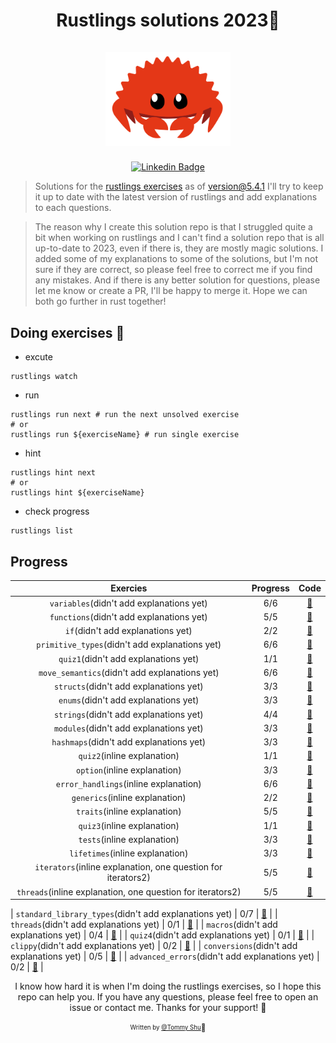 <h1 align="center">
  <div>Rustlings solutions 2023🦀</div><br>
  <img src="logo.png" alt="rust" width="200">
</h1>

<div align="center">

[![Linkedin Badge](https://img.shields.io/badge/-LinkedIn-blue?style=flat-square&logo=Linkedin&logoColor=white&link=https://www.linkedin.com/in/qi-shu/)](https://www.linkedin.com/in/qi-shu/)

</div>

> Solutions for the [rustlings exercises](https://github.com/rust-lang/rustlings) as of version@5.4.1
> I'll try to keep it up to date with the latest version of rustlings and add explanations to each questions.

> The reason why I create this solution repo is that I struggled quite a bit when working on rustlings and I can't find a solution repo that is all up-to-date to 2023, even if there is, they are mostly magic solutions. I added some of my explanations to some of the solutions, but I'm not sure if they are correct, so please feel free to correct me if you find any mistakes. And if there is any better solution for questions, please let me know or create a PR, I'll be happy to merge it. Hope we can both go further in rust together!

## Doing exercises 🏃

- excute

```shell
rustlings watch
```

- run

```shell
rustlings run next # run the next unsolved exercise
# or
rustlings run ${exerciseName} # run single exercise
```

- hint

```shell
rustlings hint next
# or
rustlings hint ${exerciseName}
```

- check progress

```shell
rustlings list
```

## Progress

|                           Exercies                           | Progress |                                                Code                                                 |
| :----------------------------------------------------------: | :------: | :-------------------------------------------------------------------------------------------------: |
|           `variables`(didn't add explanations yet)           |   6/6    |    [:link:](https://github.com/qstommyshu/rustlings-solution-2023/tree/main/exercises/variables)    |
|           `functions`(didn't add explanations yet)           |   5/5    |    [:link:](https://github.com/qstommyshu/rustlings-solution-2023/tree/main/exercises/functions)    |
|              `if`(didn't add explanations yet)               |   2/2    |       [:link:](https://github.com/qstommyshu/rustlings-solution-2023/tree/main/exercises/if)        |
|        `primitive_types`(didn't add explanations yet)        |   6/6    | [:link:](https://github.com/qstommyshu/rustlings-solution-2023/tree/main/exercises/primitive_types) |
|             `quiz1`(didn't add explanations yet)             |   1/1    |    [:link:](https://github.com/qstommyshu/rustlings-solution-2023/tree/main/exercises/quiz1.rs)     |
|        `move_semantics`(didn't add explanations yet)         |   6/6    | [:link:](https://github.com/qstommyshu/rustlings-solution-2023/tree/main/exercises/move_semantics)  |
|            `structs`(didn't add explanations yet)            |   3/3    |     [:link:](https://github.com/qstommyshu/rustlings-solution-2023/tree/main/exercises/structs)     |
|             `enums`(didn't add explanations yet)             |   3/3    |      [:link:](https://github.com/qstommyshu/rustlings-solution-2023/tree/main/exercises/enums)      |
|            `strings`(didn't add explanations yet)            |   4/4    |     [:link:](https://github.com/qstommyshu/rustlings-solution-2023/tree/main/exercises/strings)     |
|            `modules`(didn't add explanations yet)            |   3/3    |     [:link:](https://github.com/qstommyshu/rustlings-solution-2023/tree/main/exercises/modules)     |
|           `hashmaps`(didn't add explanations yet)            |   3/3    |    [:link:](https://github.com/qstommyshu/rustlings-solution-2023/tree/main/exercises/hashmaps)     |
|                 `quiz2`(inline explanation)                  |   1/1    |    [:link:](https://github.com/qstommyshu/rustlings-solution-2023/tree/main/exercises/quiz2.rs)     |
|                 `option`(inline explanation)                 |   3/3    |     [:link:](https://github.com/qstommyshu/rustlings-solution-2023/tree/main/exercises/options)     |
|            `error_handlings`(inline explanation)             |   6/6    | [:link:](https://github.com/qstommyshu/rustlings-solution-2023/tree/main/exercises/error_handling)  |
|                `generics`(inline explanation)                |   2/2    |    [:link:](https://github.com/qstommyshu/rustlings-solution-2023/tree/main/exercises/generics)     |
|                 `traits`(inline explanation)                 |   5/5    |     [:link:](https://github.com/qstommyshu/rustlings-solution-2023/tree/main/exercises/traits)      |
|                 `quiz3`(inline explanation)                  |   1/1    |    [:link:](https://github.com/qstommyshu/rustlings-solution-2023/tree/main/exercises/quiz3.rs)     |
|                 `tests`(inline explanation)                  |   3/3    |      [:link:](https://github.com/qstommyshu/rustlings-solution-2023/tree/main/exercises/tests)      |
|               `lifetimes`(inline explanation)                |   3/3    |    [:link:](https://github.com/qstommyshu/rustlings-solution-2023/tree/main/exercises/lifetimes)    |
| `iterators`(inline explanation, one question for iterators2) |   5/5    |    [:link:](https://github.com/qstommyshu/rustlings-solution-2023/tree/main/exercises/iterators)    |
|  `threads`(inline explanation, one question for iterators2)  |   5/5    |     [:link:](https://github.com/qstommyshu/rustlings-solution-2023/tree/main/exercises/threads)     |

| `standard_library_types`(didn't add explanations yet) | 0/7 | [:link:](https://github.com/qstommyshu/rustlings-solution-2023/tree/main/exercises/standard_library_types) |
| `threads`(didn't add explanations yet) | 0/1 | [:link:](https://github.com/qstommyshu/rustlings-solution-2023/tree/main/exercises/threads) |
| `macros`(didn't add explanations yet) | 0/4 | [:link:](https://github.com/qstommyshu/rustlings-solution-2023/tree/main/exercises/macros) |
| `quiz4`(didn't add explanations yet) | 0/1 | [:link:](https://github.com/qstommyshu/rustlings-solution-2023/tree/main/exercises/quiz4.rs) |
| `clippy`(didn't add explanations yet) | 0/2 | [:link:](https://github.com/qstommyshu/rustlings-solution-2023/tree/main/exercises/clippy) |
| `conversions`(didn't add explanations yet) | 0/5 | [:link:](https://github.com/qstommyshu/rustlings-solution-2023/tree/main/exercises/conversions) |
| `advanced_errors`(didn't add explanations yet) | 0/2 | [:link:](https://github.com/qstommyshu/rustlings-solution-2023/tree/main/exercises/advanced_errors) |

<div align="center">

I know how hard it is when I'm doing the rustlings exercises, so I hope this repo can help you. If you have any questions, please feel free to open an issue or contact me. Thanks for your support! 🙏

<sub><sup>Written by <a href="https://github.com/qstommyshu">@Tommy Shu</a></sup></sub><small>🥳</small>

</div>
